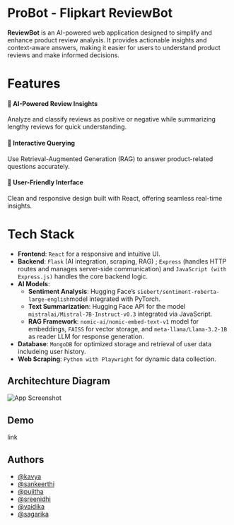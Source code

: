 # ProBot - Flipkart ReviewBot  

**ReviewBot** is an AI-powered web application designed to simplify and enhance product review analysis. It provides actionable insights and context-aware answers, making it easier for users to understand product reviews and make informed decisions.  

# Features  
#### 📝 AI-Powered Review Insights
Analyze and classify reviews as positive or negative while summarizing lengthy reviews for quick understanding.  
#### 🤖 Interactive Querying
Use Retrieval-Augmented Generation (RAG) to answer product-related questions accurately.  
#### 🌟 User-Friendly Interface
Clean and responsive design built with React, offering seamless real-time insights.  
# Tech Stack  
- **Frontend**: `React` for a responsive and intuitive UI.  
- **Backend**: `Flask` (AI integration, scraping, RAG) ; `Express` (handles HTTP routes and manages server-side communication) and  `JavaScript (with Express.js)` handles the core backend logic.
- **AI Models**:  
  - **Sentiment Analysis**: Hugging Face’s `siebert/sentiment-roberta-large-english`model integrated with PyTorch.  
  - **Text Summarization**: Hugging Face API for the model `mistralai/Mistral-7B-Instruct-v0.3` integrated via JavaScript.  
  - **RAG Framework**: `nomic-ai/nomic-embed-text-v1` model for embeddings, `FAISS` for vector storage, and `meta-llama/Llama-3.2-1B` as reader LLM for response generation.  
- **Database**: `MongoDB` for optimized storage and retrieval of user data includeing user history.  
- **Web Scraping**: `Python with Playwright` for dynamic data collection.  

## Architechture Diagram

![App Screenshot](https://res.cloudinary.com/duwadnxwf/image/upload/v1735146547/ReviewBot_4Slide_PPT_ug4uiy.jpg)


## Demo

link

## Authors

- [@kavya](https://github.com/kavyaPerepu19)
- [@sankeerthi](https://github.com/kasi0403)
- [@pujitha](https://github.com/pujithakondapally)
- [@sreenidhi](https://github.com/sreenidhi05)
- [@vaidika](https://github.com/vaidikapadigela)
- [@sagarika](https://github.com/banurisagarika)
